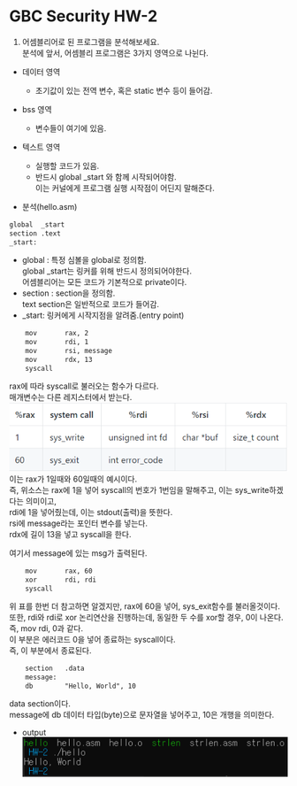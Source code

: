 # GBC Security HW-2  


1. 어셈블리어로 된 프로그램을 분석해보세요.   
  분석에 앞서, 어셈블리 프로그램은 3가지 영역으로 나뉜다.
- 데이터 영역  
  -  초기값이 있는 전역 변수, 혹은 static 변수 등이 들어감.   
- bss 영역  
  -  변수들이 여기에 있음.  
- 텍스트 영역  
  -  실행할 코드가 있음.
  -  반드시 global _start 와 함께 시작되어야함.  
  이는 커널에게 프로그램 실행 시작점이 어딘지 말해준다.

- 분석(hello.asm)  
```
global  _start
section .text
_start:
```
- global : 특정 심볼을 global로 정의함.  
  global _start는 링커를 위해 반드시 정의되어야한다.  
  어셈블리어는 모든 코드가 기본적으로 private이다.   
- section : section을 정의함.  
  text section은 일반적으로 코드가 들어감.  
- _start: 링커에게 시작지점을 알려줌.(entry point) 
```  
    mov       rax, 2
    mov       rdi, 1
    mov       rsi, message
    mov       rdx, 13
    syscall
```  

rax에 따라 syscall로 불러오는 함수가 다르다.  
매개변수는 다른 레지스터에서 받는다.  
![rax](../img/rax.PNG)  
이는 rax가 1일때와 60일때의 예시이다.  
즉, 위소스는 rax에 1을 넣어 syscall의 번호가 1번임을 말해주고, 이는 sys_write하겠다는 의미이고,  
rdi에 1을 넣어줬는데, 이는 stdout(출력)을 뜻한다.  
rsi에 message라는 포인터 변수를 넣는다.  
rdx에 길이 13을 넣고 syscall을 한다.  

여기서 message에 있는 msg가 출력된다.  
```  
    mov       rax, 60
    xor       rdi, rdi
    syscall
```  
위 표를 한번 더 참고하면 알겠지만, rax에 60을 넣어, sys_exit함수를 불러올것이다.  또한, rdi와 rdi로 xor 논리연산을 진행하는데, 동일한 두 수를 xor할 경우, 0이 나온다.  
즉, mov rdi, 0과 같다.  
이 부분은 에러코드 0을 넣어 종료하는 syscall이다.  
즉, 이 부분에서 종료된다.  
```
    section   .data
    message:
    db        "Hello, World", 10
```  

data section이다.  
message에 db 데이터 타입(byte)으로 문자열을 넣어주고, 10은 개행을 의미한다.  
- output  
![hello_output](../img/hello.PNG)  